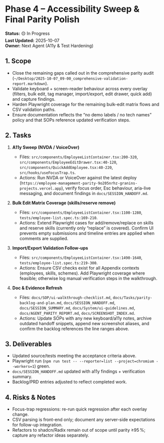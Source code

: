 # Phase 4 – Accessibility Sweep & Final Parity Polish

**Status:** 🟡 In Progress  
**Last Updated:** 2025-10-07  
**Owner:** Next Agent (A11y & Test Hardening)

## 1. Scope
- Close the remaining gaps called out in the comprehensive parity audit (`~/Desktop/2025-10-07_09-00_comprehensive-validation-report.markdown`).
- Validate keyboard + screen-reader behaviour across every overlay (filters, bulk edit, tag manager, import/export, edit drawer, quick add) and capture findings.
- Harden Playwright coverage for the remaining bulk-edit matrix flows and CSV validation paths.
- Ensure documentation reflects the “no demo labels / no tech names” policy and that SOPs reference updated verification steps.

## 2. Tasks
1. **A11y Sweep (NVDA / VoiceOver)**
   - Files: `src/components/EmployeeListContainer.tsx:200-320`, `src/components/EmployeeEditDrawer.tsx:40-120`, `src/components/QuickAddEmployee.tsx:40-220`, `src/hooks/useFocusTrap.ts`.
   - Actions: Run NVDA or VoiceOver against the latest deploy (`https://employee-management-parity-9o205nrhz-granins-projects.vercel.app`), verify focus order, Esc behaviour, aria-live messaging, and document findings in `docs/SESSION_HANDOFF.md`.

2. **Bulk Edit Matrix Coverage (skills/reserve remove)**
   - Files: `src/components/EmployeeListContainer.tsx:1100-1280`, `tests/employee-list.spec.ts:169-210`.
   - Actions: Extend Playwright cases for add/remove/replace on skills and reserve skills (currently only “replace” is covered). Confirm UI prevents empty submissions and timeline entries are applied when comments are supplied.

3. **Import/Export Validation Follow-ups**
   - Files: `src/components/EmployeeListContainer.tsx:1490-1640`, `tests/employee-list.spec.ts:219-300`.
   - Actions: Ensure CSV checks exist for all Appendix contexts (employees, skills, schemes). Add Playwright coverage where feasible; otherwise log manual verification steps in the walkthrough.

4. **Doc & Evidence Refresh**
   - Files: `docs/SOP/ui-walkthrough-checklist.md`, `docs/Tasks/parity-backlog-and-plan.md`, `docs/SESSION_HANDOFF.md`, `docs/SESSION_SUMMARY.md`, `docs/System/ui-guidelines.md`, `docs/AGENT_PARITY_REPORT.md`, `docs/SCREENSHOT_INDEX.md`.
   - Actions: Update SOPs with any new keyboard/a11y notes, archive outdated handoff snippets, append new screenshot aliases, and confirm the backlog references the line ranges above.

## 3. Deliverables
- Updated source/tests meeting the acceptance criteria above.
- Playwright run (`npm run test -- --reporter=list --project=chromium --workers=1`) green.
- `docs/SESSION_HANDOFF.md` updated with a11y findings + verification summary.
- Backlog/PRD entries adjusted to reflect completed work.

## 4. Risks & Notes
- Focus-trap regressions: re-run quick regression after each overlay change.
- CSV parsing is front-end only; document any server-side expectations for follow-up integration.
- Refactors to shadcn/Radix remain out of scope until parity ≥95 %; capture any refactor ideas separately.
